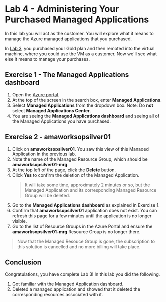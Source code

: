 # Lab 4 - Administering Your Purchased Managed Applications

In this lab you will act as the customer. You will explore what it means to manage the Azure managed applications that you purchased.

In [Lab 3](../lab-3-purchasing-ama/README.md), you purchased your Gold plan and then remoted into the virtual machine, where you could use the VM as a customer. Now we'll see what else it means to manage your purchases.

## Exercise 1 - The Managed Applications dashboard

1. Open the [Azure portal](https://portal.azure.com).
2. At the top of the screen in the search box, enter **Managed Applications**.
3. Select **Managed Applications** from the dropdown box. Note: Do **not** select **Managed Applications Center**.
4. You are seeing the **Managed Applications dashboard** and seeing all of the Managed Applications you have purchased.

## Exercise 2 - amaworksopsilver01

1. Click on **amaworksopsilver01**. You saw this view of this Managed Application in the previous lab.
2. Note the name of the Managed Resource Group, which should be **amaworksopsilver01-mrg**.
3. At the top left of the page, click the **Delete** button.
4. Click **Yes** to confirm the deletion of the Managed Application.
    > It will take some time, approximately 2 minutes or so, but the Managed Application and its corresponding Managed Resource Group will be deleted.
5. Go to the **Managed Applications dashboard** as explained in Exercise 1.
6. Confirm that **amaworksopsilver01** application does not exist. You can refresh this page for a few minutes until the application is no longer visible.
7. Go to the list of Resource Groups in the Azure Portal and ensure the **amaworksopsilver01-mrg** Resource Group is no longer there.
> Now that the Managed Resouce Group is gone, the subscription to this solution is cancelled and no more billing will take place.

## Conclusion

Congratulations, you have complete Lab 3! In this lab you did the following.

1. Got familiar with the Managed Application dashboard.
2. Deleted a managed application and showed that it deleted the corresponding resources associated with it.